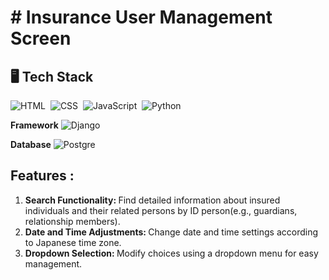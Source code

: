 <h1># Insurance User Management Screen</h1>

## 🖥️ Tech Stack
![HTML](https://img.shields.io/badge/HTML5-E34F26?style=for-the-badge&logo=html5&logoColor=white)&nbsp;
![CSS](https://img.shields.io/badge/CSS-239120?&style=for-the-badge&logo=css3&logoColor=white)&nbsp;
![JavaScript](https://img.shields.io/badge/JavaScript-F7DF1E?style=for-the-badge&logo=javascript&logoColor=black)&nbsp;
![Python](https://img.shields.io/badge/Python-3776AB?style=for-the-badge&logo=python&logoColor=white)&nbsp;

**Framework**
![Django](https://img.shields.io/badge/Django-092E20?style=for-the-badge&logo=django&logoColor=white)&nbsp;

**Database**
![Postgre](https://img.shields.io/badge/PostgreSQL-316192?style=for-the-badge&logo=postgresql&logoColor=white)&nbsp;

## Features :
<ol>
  <li><b>Search Functionality: </b>Find detailed information about insured individuals and their related persons by ID person(e.g., guardians, relationship members).</li>
  <li><b>Date and Time Adjustments: </b>Change date and time settings according to Japanese time zone.</li>
  <li><b>Dropdown Selection: </b> Modify choices using a dropdown menu for easy management.</li>
</ol>
